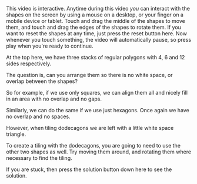 This video is interactive. Anytime during this video *you* can interact with the shapes on the screen by using a mouse on a desktop, or your finger on a mobile device or tablet. Touch and drag the middle of the shapes to move them, and touch and drag the edges of the shapes to rotate them. If you want to reset the shapes at any time, just press the reset button here. Now whenever you touch something, the video will automatically pause, so press play when you're ready to continue.

At the top here, we have three stacks of regular polygons with 4, 6 and 12 sides respectively.

The question is, can you arrange them so there is no white space, or overlap between the shapes?

So for example, if we use only squares, we can align them all and nicely fill in an area with no overlap and no gaps.

Similarly, we can do the same if we use just hexagons. Once again we have no overlap and no spaces.

However, when tiling dodecagons we are left with a little white space triangle.

To create a tiling with the dodecagons, you are going to need to use the other two shapes as well. Try moving them around, and rotating them where necessary to find the tiling.

If you are stuck, then press the solution button down here to see the solution.   
